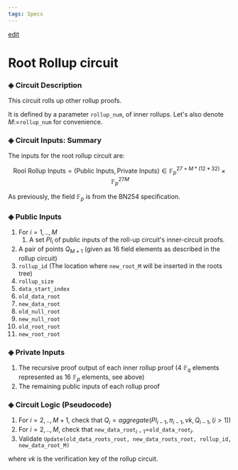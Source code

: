 ```yaml
---
tags: Specs
---
```

[edit](https://hackmd.io/hyOqv7pqQeqJ6tQL578Lzg)
# Root Rollup circuit

### ◈ Circuit Description

This circuit rolls up other rollup proofs.

It is defined by a parameter `rollup_num`, of inner rollups. Let's also denote $M:=$`rollup_num` for convenience.

### ◈ Circuit Inputs: Summary

The inputs for the root rollup circuit are:

$$ \text{Rool Rollup Inputs} = (\text{Public Inputs}, \text{Private Inputs}) \in \mathbb{F}_p^{27 + M * (12 * 32)} \times \mathbb{F}_p^{27M}$$

As previously, the field $\mathbb{F}_p$ is from the BN254 specification.

### ◈ Public Inputs 

1. For $i=1,..,M$
    1. A set $PI_i$ of public inputs of the roll-up circuit's inner-circuit proofs.
2. A pair of points $Q_{M+1}$ (given as 16 field elements as described in the rollup circuit)
3. `rollup_id` (The location where `new_root_M` will be inserted in the roots tree)
4. `rollup_size`
5. `data_start_index`
6. `old_data_root`
7. `new_data_root`
8. `old_null_root`
9. `new_null_root`
10. `old_root_root`
11. `new_root_root`

### ◈ Private Inputs

1. The recursive proof output of each inner rollup proof (4 $\mathbb{F}_q$ elements represented as 16 $\mathbb{F}_p$ elements, see above)
2. The remaining public inputs of each rollup proof

### ◈ Circuit Logic (Pseudocode)
1. For $i=2,..,M+1$, check that $Q_i = aggregate(PI_{i-1}, \pi_{i-1}, vk, Q_{i-1}, (i > 1))$
2. For $i=2,..,M$, check that `new_data_root`$_{i-1}$=`old_data_root`$_i$.
3. Validate `Update(old_data_roots_root, new_data_roots_root, rollup_id, new_data_root_M)`

where $vk$ is the verification key of the rollup circuit. 

